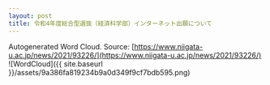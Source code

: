 ```yaml
---
layout: post
title: 令和4年度総合型選抜（経済科学部）インターネット出願について
---
```

Autogenerated Word Cloud.
Source\: [https://www.niigata-u.ac.jp/news/2021/93226/](https://www.niigata-u.ac.jp/news/2021/93226/)
![WordCloud]({{ site.baseurl }}/assets/9a386fa819234b9a0d349f9cf7bdb595.png)